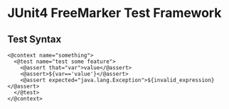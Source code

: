 # JUnit4 FreeMarker Test Framework


## Test Syntax

```ftl
<@context name="something">
  <@test name="test some feature">
    <@assert that="var">value</@assert>
    <@assert>${var=='value'}</@assert>
    <@assert expected="java.lang.Exception">${invalid_expression}</@assert>
  </@test>
</@context> 
```